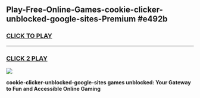 
## Play-Free-Online-Games-cookie-clicker-unblocked-google-sites-Premium #e492b
<h3>
<a href="https://premium.freeplayer.one?title=cookie-clicker-unblocked-google-sites&ref=8M">CLICK TO PLAY</a></h3>
<hr>

<h3>
<a href="https://premium.freeplayer.one?title=cookie-clicker-unblocked-google-sites&ref=8M">CLICK 2 PLAY</a>
  
</h3>

<a href="https://premium.freeplayer.one?title=cookie-clicker-unblocked-google-sites&ref=8M"><img src="https://clearcache.store/games.png"></a>


**cookie-clicker-unblocked-google-sites games unblocked: Your Gateway to Fun and Accessible Online Gaming**
